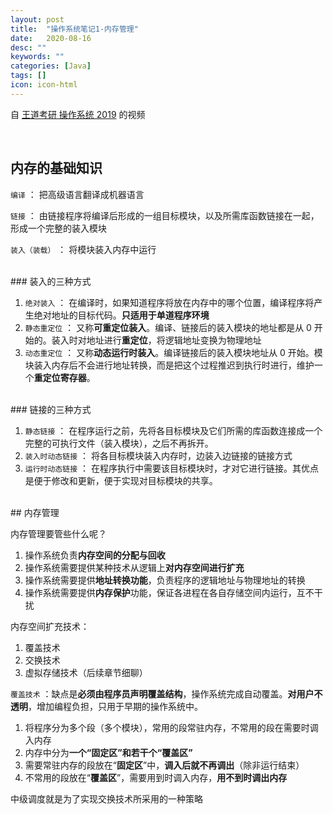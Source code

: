 ```yaml
---
layout: post
title:  "操作系统笔记1-内存管理"
date:   2020-08-16
desc: ""
keywords: ""
categories: [Java]
tags: []
icon: icon-html
---
```


自 [王道考研 操作系统 2019](https://www.bilibili.com/video/BV1YE411D7nH?p=32) 的视频

<br />

## 内存的基础知识

`编译` ： 把高级语言翻译成机器语言

`链接` ： 由链接程序将编译后形成的一组目标模块，以及所需库函数链接在一起，形成一个完整的装入模块

`装入（装载）` ： 将模块装入内存中运行

<br />
### 装入的三种方式

1. `绝对装入` ： 在编译时，如果知道程序将放在内存中的哪个位置，编译程序将产生绝对地址的目标代码。**只适用于单道程序环境**
2. `静态重定位` ： 又称**可重定位装入**。编译、链接后的装入模块的地址都是从 0 开始的。装入时对地址进行**重定位**，将逻辑地址变换为物理地址
3. `动态重定位` ： 又称**动态运行时装入**。编译链接后的装入模块地址从 0 开始。模块装入内存后不会进行地址转换，而是把这个过程推迟到执行时进行，维护一个**重定位寄存器**。

<br />
### 链接的三种方式

1. `静态链接` ： 在程序运行之前，先将各目标模块及它们所需的库函数连接成一个完整的可执行文件（装入模块），之后不再拆开。
2. `装入时动态链接` ： 将各目标模块装入内存时，边装入边链接的链接方式
3. `运行时动态链接` ： 在程序执行中需要该目标模块时，才对它进行链接。其优点是便于修改和更新，便于实现对目标模块的共享。

<br />
## 内存管理

内存管理要管些什么呢？

1. 操作系统负责**内存空间的分配与回收**
2. 操作系统需要提供某种技术从逻辑上**对内存空间进行扩充**
3. 操作系统需要提供**地址转换功能**，负责程序的逻辑地址与物理地址的转换
4. 操作系统需要提供**内存保护**功能，保证各进程在各自存储空间内运行，互不干扰

内存空间扩充技术：

1. 覆盖技术
2. 交换技术
3. 虚拟存储技术（后续章节细聊）

`覆盖技术` ：缺点是**必须由程序员声明覆盖结构**，操作系统完成自动覆盖。**对用户不透明**，增加编程负担，只用于早期的操作系统中。

1. 将程序分为多个段（多个模块），常用的段常驻内存，不常用的段在需要时调入内存
2. 内存中分为**一个“固定区”**和**若干个“覆盖区”**
3. 需要常驻内存的段放在“**固定区**”中，**调入后就不再调出**（除非运行结束）
4. 不常用的段放在“**覆盖区**”，需要用到时调入内存，**用不到时调出内存**

中级调度就是为了实现交换技术所采用的一种策略